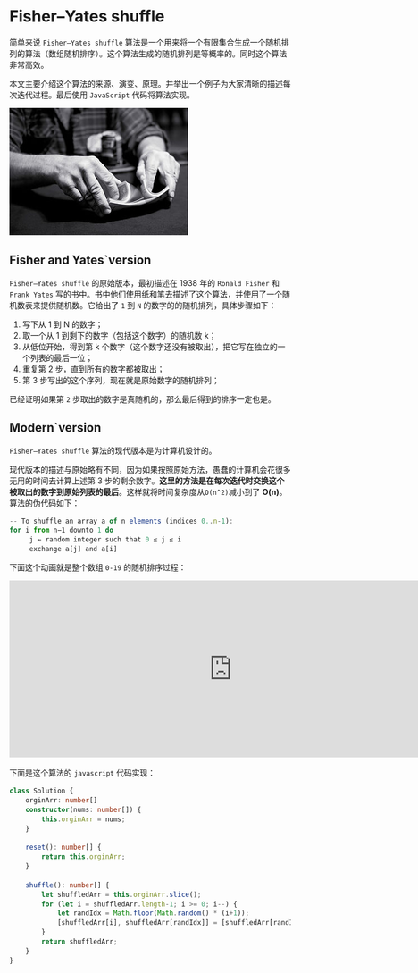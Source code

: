 # Fisher–Yates shuffle

简单来说 `Fisher–Yates shuffle` 算法是一个用来将一个有限集合生成一个随机排列的算法（数组随机排序）。这个算法生成的随机排列是等概率的。同时这个算法非常高效。

本文主要介绍这个算法的来源、演变、原理。并举出一个例子为大家清晰的描述每次迭代过程。最后使用 `JavaScript` 代码将算法实现。

![img](assets/320px-Riffle_shuffle.jpg)

## Fisher and Yates`version

`Fisher–Yates shuffle` 的原始版本，最初描述在 1938 年的 `Ronald Fisher` 和 `Frank Yates` 写的书中。书中他们使用纸和笔去描述了这个算法，并使用了一个随机数表来提供随机数。它给出了 `1` 到 `N` 的数字的的随机排列，具体步骤如下：

1. 写下从 1 到 N 的数字；
2. 取一个从 1 到剩下的数字（包括这个数字）的随机数 k；
3. 从低位开始，得到第 k 个数字（这个数字还没有被取出），把它写在独立的一个列表的最后一位；
4. 重复第 2 步，直到所有的数字都被取出；
5. 第 3 步写出的这个序列，现在就是原始数字的随机排列；

已经证明如果第 `2` 步取出的数字是真随机的，那么最后得到的排序一定也是。

## Modern`version

`Fisher–Yates shuffle` 算法的现代版本是为计算机设计的。

现代版本的描述与原始略有不同，因为如果按照原始方法，愚蠢的计算机会花很多无用的时间去计算上述第 3 步的剩余数字。**这里的方法是在每次迭代时交换这个被取出的数字到原始列表的最后**。这样就将时间复杂度从` O(n^2) `减小到了 **O(n)**。算法的伪代码如下：

```ts
-- To shuffle an array a of n elements (indices 0..n-1):
for i from n−1 downto 1 do
     j ← random integer such that 0 ≤ j ≤ i
     exchange a[j] and a[i]
```

下面这个动画就是整个数组 `0-19` 的随机排序过程：

<iframe height="317" scrolling="no" src="https://codepen.io/haoyang/embed/jrvrQq/?height=317&amp;theme-id=dark&amp;default-tab=result&amp;embed-version=2" frameborder="no" allowtransparency="true" allowfullscreen="true" style="color: rgb(51, 51, 51); font-family: &quot;Helvetica Neue&quot;, Helvetica, Arial, &quot;Microsoft YaHei&quot;, sans-serif; font-size: 16px; font-style: normal; font-variant-ligatures: normal; font-variant-caps: normal; font-weight: 400; letter-spacing: normal; orphans: 2; text-align: start; text-indent: 0px; text-transform: none; white-space: normal; widows: 2; word-spacing: 0px; -webkit-text-stroke-width: 0px; background-color: rgb(248, 248, 253); text-decoration-thickness: initial; text-decoration-style: initial; text-decoration-color: initial; width: 795px;"></iframe>

下面是这个算法的 `javascript` 代码实现：

```ts
class Solution {
    orginArr: number[]
    constructor(nums: number[]) {
        this.orginArr = nums;
    }

    reset(): number[] {
        return this.orginArr;
    }

    shuffle(): number[] {
        let shuffledArr = this.orginArr.slice();
        for (let i = shuffledArr.length-1; i >= 0; i--) {
            let randIdx = Math.floor(Math.random() * (i+1));
            [shuffledArr[i], shuffledArr[randIdx]] = [shuffledArr[randIdx], shuffledArr[i]];
        }
        return shuffledArr;
    }
}
```

